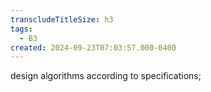 ```yaml
---
transcludeTitleSize: h3
tags:
  - B3
created: 2024-09-23T07:03:57.000-0400
---
```

design algorithms according to specifications;